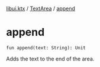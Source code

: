 [libui.ktx](../README.md) / [TextArea](README.md) / [append](append.md)

# append

`fun append(text: String): Unit`

Adds the text to the end of the area.

